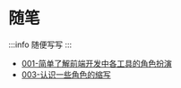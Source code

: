 
# 随笔

:::info
随便写写
:::


- [001-简单了解前端开发中各工具的角色扮演](/blog/src/001-简单了解前端开发中各工具的角色扮演/index.md)
- [003-认识一些角色的缩写](/blog/src/003-认识一些角色的缩写/index.md)